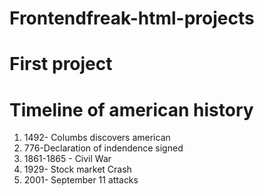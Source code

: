 # Frontendfreak-html-projects
 <h1>First project</h1>
<!DOCTYPE html>
<html lang="en">
  <head>
    <meta charset="UTF-8" />
    <meta name="viewport" content="width=device-width, initial-scale=1.0" />
    <title>Time line</title>
  </head>
  <body>
    <h1>Timeline of american history</h1>
    <ol>
      <li>1492- Columbs discovers american</li>
      <li>776-Declaration of indendence signed</li>
      <li>1861-1865 - Civil War</li>
      <li>1929- Stock market Crash</li>
      <li>2001- September 11 attacks</li>
    </ol>
  </body>
</html>
